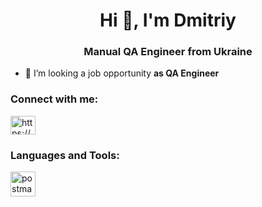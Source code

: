 <h1 align="center">Hi 👋, I'm Dmitriy</h1>
<h3 align="center">Manual QA Engineer from Ukraine</h3>

- 🤝 I’m looking a job opportunity **as QA Engineer**

<h3 align="left">Connect with me:</h3>
<p align="left">
<a href="https://linkedin.com/in/https://www.linkedin.com/in/kredofill/" target="blank"><img align="center" src="https://raw.githubusercontent.com/rahuldkjain/github-profile-readme-generator/master/src/images/icons/Social/linked-in-alt.svg" alt="https://www.linkedin.com/in/kredofill/" height="30" width="40" /></a>
</p>

<h3 align="left">Languages and Tools:</h3>
<p align="left"> <a href="https://postman.com" target="_blank" rel="noreferrer"> <img src="https://www.vectorlogo.zone/logos/getpostman/getpostman-icon.svg" alt="postman" width="40" height="40"/> </a> </p>

